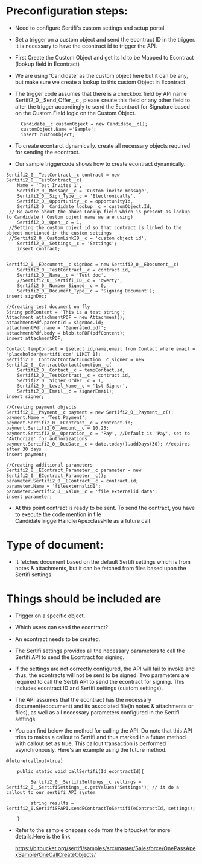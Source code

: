 # Preconfiguration steps:

- Need to configure Sertifi's custom settings and setup portal.  
- Set a trigger on a custom object and send the econtract ID in the trigger. It is necessary to have the econtract id to trigger the API.  
- First Create the Custom Object and get its Id to be Mapped to Econtract (lookup field in Econtract)
- We are using 'Candidate' as the custom object here but it can be any, but make sure we create a lookup to this custom Object in Econtract.
- The trigger code assumes that there is a checkbox field by API name Sertifi2_0__Send_Offer__c  , please create this  field or any other field to alter the trigger accordingly to send the   Econtract for Signature based on the Custom Field logic on the Custom Object.

        Candidate__c customObject = new Candidate__c();
        customObject.Name ='Sample';
        insert customObject;

- To create econtarct dynamically. create all necessary objects required for sending the econtract.
- Our sample triggercode shows how to  create econtract dynamically.

```
Sertifi2_0__TestContract__c contract = new Sertifi2_0__TestContract__c(
    Name = 'Test Invites 1',
    Sertifi2_0__Message__c = 'Custom invite message',
    Sertifi2_0__Sign_Type__c = 'Electronically',
    Sertifi2_0__Opportunity__c = opportunityId,
    Sertifi2_0__Candidate_lookup__c = customObject.Id,
 // Be aware about the above Lookup field which is present as lookup to Candidate ( Custom object name we are using)
    Sertifi2_0__Open__c = 1, 
 //Setting the custom object id so that contract is linked to the object mentioned in the custom settings
 //Sertifi2_0__CustomLinkID__c = 'custom object id',
    Sertifi2_0__Settings__c = 'Settings';
    insert contract;


Sertifi2_0__EDocument__c signDoc = new Sertifi2_0__EDocument__c(
    Sertifi2_0__TestContract__c = contract.id,
    Sertifi2_0__Name__c = 'Test doc',
    //Sertifi2_0__Sertifi_ID__c = 'qwerty',
    Sertifi2_0__Number_Signed__c = 0,
    Sertifi2_0__Document_Type__c = 'Signing Document');
insert signDoc;

//Creating test document on fly
String pdfContent = 'This is a test string';
Attachment attachmentPDF = new Attachment();
attachmentPdf.parentId = signDoc.id;
attachmentPdf.name = 'Generated.pdf';
attachmentPdf.body = blob.toPDF(pdfContent);
insert attachmentPDF;

Contact tempContact = [select id,name,email from Contact where email = 'placeholder@sertifi.com' LIMIT 1];
Sertifi2_0__ContractContactJunction__c signer = new Sertifi2_0__ContractContactJunction__c(
    Sertifi2_0__Contact__c = tempContact.id,
    Sertifi2_0__TestContract__c = contract.id,
    Sertifi2_0__Signer_Order__c = 1,
    Sertifi2_0__Level_Name__c = '1st Signer',
    Sertifi2_0__Email__c = signerEmail);
insert signer;

//Creating payment objects
Sertifi2_0__Payment__c payment = new Sertifi2_0__Payment__c();
payment.Name = 'Test Payment';
payment.Sertifi2_0__EContract__c = contract.id;
payment.Sertifi2_0__Amount__c = 10.25;
payment.Sertifi2_0__Operation__c = 'Pay', //Default is 'Pay', set to 'Authorize' for authorizations
payment.Sertifi2_0__DueDate__c = date.today().addDays(30); //expires after 30 days
insert payment;

//Creating additional parameters
Sertifi2_0__EContract_Parameter__c parameter = new Sertifi2_0__EContract_Parameter__c();
parameter.Sertifi2_0__EContract__c = contract.id;
parameter.Name = 'fileexternalid1';
parameter.Sertifi2_0__Value__c = 'file externalid data';
insert parameter;
```

- At this point contract is ready to be sent. To send the contract, you have to execute the code mention in file CandidateTriggerHandlerApexclassFile as a future call

# Type of document:

- It fetches document based on the default Sertifi settings which is from notes & attachments, but it can be fetched from files based upon the  Sertifi settings.  

#  Things should be included are

- Trigger on a specific object.  

- Which users can send the econtract?   

- An econtract needs to be created. 

- The Sertifi settings provides all the necessary parameters to call the Sertifi API to send the Econtract for signing.   

- If the settings are not correctly configured, the API will fail to invoke and thus, the econtracts will not be sent to be signed. Two parameters are required to call the Sertifi API to send the econtract for signing. This includes econtract ID and Sertifi settings (custom settings). 
- The API assumes that the econtract has the necessary document(edocument) and its associated file(in notes & attachments or files), as well as all necessary parameters configured in the Sertifi settings. 
- You can find below the method for calling the API. Do note that this API tries to makes a callout to Sertifi and thus marked in a future method with callout set as true. This callout transaction is performed asynchronously. Here's an example using the future method. 

```
@future(callout=true) 

    public static void callSertifi(Id econtractId){ 

         Sertifi2_0__SertifiSettings__c settings = Sertifi2_0__SertifiSettings__c.getValues('Settings'); // it do a callout to our sertifi API system

         string results = Sertifi2_0.SertifiSFAPI.sendEContractToSertifi(eContractId, settings); 
        
    }
```

- Refer to the sample onepass code from the bitbucket for more details.Here is the link

     https://bitbucket.org/sertifi/samples/src/master/Salesforce/OnePassApexSample/OneCallCreateObjects/
